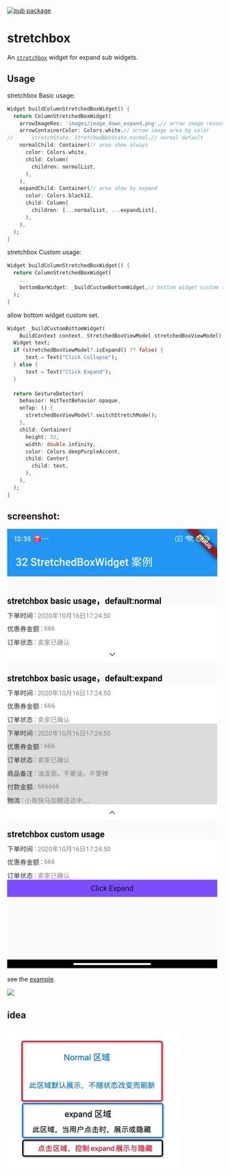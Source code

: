 [![pub package](https://img.shields.io/pub/v/stretchbox.svg)](https://pub.dartlang.org/packages/stretchbox)

# stretchbox

An [`stretchbox`](https://pub.dartlang.org/packages/stretchbox) widget for expand sub widgets.

## Usage

stretchbox Basic usage:

```dart
Widget buildColumnStretchedBoxWidget() {
  return ColumnStretchedBoxWidget(
    arrowImageRes: 'images/image_down_expand.png',// arrow image resource
    arrowContainerColor: Colors.white,// arrow image area bg color
//      stretchState: StretchedBoxState.normal,// normal default
    normalChild: Container(// area show always
      color: Colors.white,
      child: Column(
        children: normalList,
      ),
    ),
    expandChild: Container(// area show by expand
      color: Colors.black12,
      child: Column(
        children: [...normalList, ...expandList],
      ),
    ),
  );
}
```

stretchbox Custom usage:

```dart
Widget buildColumnStretchedBoxWidget() {
  return ColumnStretchedBoxWidget(
    ...
    bottomBarWidget: _buildCustomBottomWidget,// bottom widget custom set
  );
}
```

allow bottom widget custom set.

```dart
Widget _buildCustomBottomWidget(
    BuildContext context, StretchedBoxViewModel stretchedBoxViewModel) {
  Widget text;
  if (stretchedBoxViewModel?.isExpand() ?? false) {
      text = Text("Click Collapse");
  } else {
      text = Text("Click Expand");
  }

  return GestureDetector(
    behavior: HitTestBehavior.opaque,
    onTap: () {
      stretchedBoxViewModel?.switchStretchMode();
    },
    child: Container(
      height: 32,
      width: double.infinity,
      color: Colors.deepPurpleAccent,
      child: Center(
        child: text,
      ),
    ),
  );
}
```

## screenshot:

![](./screenshot/stretchbox_demo_en.png)

see the [example](https://github.com/HailouWang/AndroidGo/tree/master/flutter_demo/lib/widget/stretchbox).

![](./screenshot/stretchbox_demo_en.jpg)

## idea

![](./screenshot/stretchbox_idea_small.png)